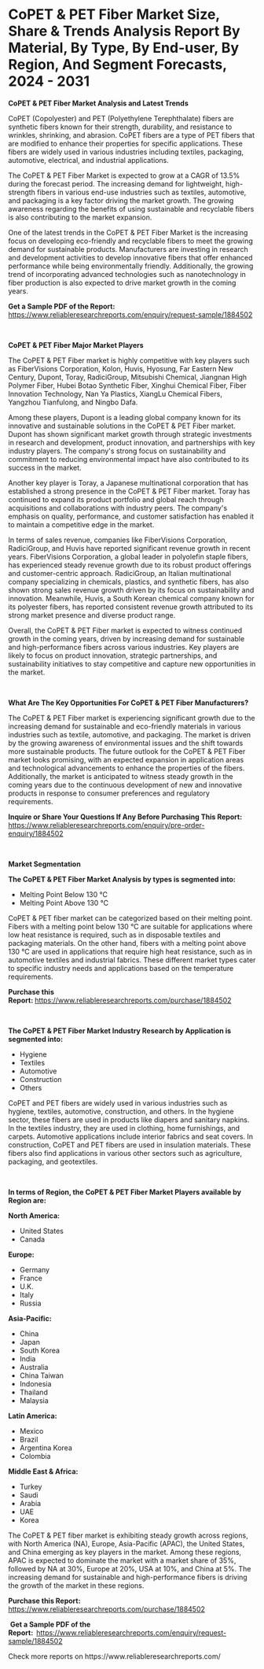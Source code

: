 <p><h1>CoPET & PET Fiber Market Size, Share & Trends Analysis Report By Material, By Type, By End-user, By Region, And Segment Forecasts, 2024 - 2031</h1></p><p><strong>CoPET & PET Fiber Market Analysis and Latest Trends</strong></p>
<p><p>CoPET (Copolyester) and PET (Polyethylene Terephthalate) fibers are synthetic fibers known for their strength, durability, and resistance to wrinkles, shrinking, and abrasion. CoPET fibers are a type of PET fibers that are modified to enhance their properties for specific applications. These fibers are widely used in various industries including textiles, packaging, automotive, electrical, and industrial applications.</p><p>The CoPET & PET Fiber Market is expected to grow at a CAGR of 13.5% during the forecast period. The increasing demand for lightweight, high-strength fibers in various end-use industries such as textiles, automotive, and packaging is a key factor driving the market growth. The growing awareness regarding the benefits of using sustainable and recyclable fibers is also contributing to the market expansion.</p><p>One of the latest trends in the CoPET & PET Fiber Market is the increasing focus on developing eco-friendly and recyclable fibers to meet the growing demand for sustainable products. Manufacturers are investing in research and development activities to develop innovative fibers that offer enhanced performance while being environmentally friendly. Additionally, the growing trend of incorporating advanced technologies such as nanotechnology in fiber production is also expected to drive market growth in the coming years.</p></p>
<p><strong>Get a Sample PDF of the Report:&nbsp;</strong> <a href="https://www.reliableresearchreports.com/enquiry/request-sample/1884502">https://www.reliableresearchreports.com/enquiry/request-sample/1884502</a></p>
<p>&nbsp;</p>
<p><strong>CoPET & PET Fiber Major Market Players</strong></p>
<p><p>The CoPET & PET Fiber market is highly competitive with key players such as FiberVisions Corporation, Kolon, Huvis, Hyosung, Far Eastern New Century, Dupont, Toray, RadiciGroup, Mitsubishi Chemical, Jiangnan High Polymer Fiber, Hubei Botao Synthetic Fiber, Xinghui Chemical Fiber, Fiber Innovation Technology, Nan Ya Plastics, XiangLu Chemical Fibers, Yangzhou Tianfulong, and Ningbo Dafa.</p><p>Among these players, Dupont is a leading global company known for its innovative and sustainable solutions in the CoPET & PET Fiber market. Dupont has shown significant market growth through strategic investments in research and development, product innovation, and partnerships with key industry players. The company's strong focus on sustainability and commitment to reducing environmental impact have also contributed to its success in the market.</p><p>Another key player is Toray, a Japanese multinational corporation that has established a strong presence in the CoPET & PET Fiber market. Toray has continued to expand its product portfolio and global reach through acquisitions and collaborations with industry peers. The company's emphasis on quality, performance, and customer satisfaction has enabled it to maintain a competitive edge in the market.</p><p>In terms of sales revenue, companies like FiberVisions Corporation, RadiciGroup, and Huvis have reported significant revenue growth in recent years. FiberVisions Corporation, a global leader in polyolefin staple fibers, has experienced steady revenue growth due to its robust product offerings and customer-centric approach. RadiciGroup, an Italian multinational company specializing in chemicals, plastics, and synthetic fibers, has also shown strong sales revenue growth driven by its focus on sustainability and innovation. Meanwhile, Huvis, a South Korean chemical company known for its polyester fibers, has reported consistent revenue growth attributed to its strong market presence and diverse product range.</p><p>Overall, the CoPET & PET Fiber market is expected to witness continued growth in the coming years, driven by increasing demand for sustainable and high-performance fibers across various industries. Key players are likely to focus on product innovation, strategic partnerships, and sustainability initiatives to stay competitive and capture new opportunities in the market.</p></p>
<p>&nbsp;</p>
<p><strong>What Are The Key Opportunities For CoPET & PET Fiber Manufacturers?</strong></p>
<p><p>The CoPET & PET Fiber market is experiencing significant growth due to the increasing demand for sustainable and eco-friendly materials in various industries such as textile, automotive, and packaging. The market is driven by the growing awareness of environmental issues and the shift towards more sustainable products. The future outlook for the CoPET & PET Fiber market looks promising, with an expected expansion in application areas and technological advancements to enhance the properties of the fibers. Additionally, the market is anticipated to witness steady growth in the coming years due to the continuous development of new and innovative products in response to consumer preferences and regulatory requirements.</p></p>
<p><strong>Inquire or Share Your Questions If Any Before Purchasing This Report:</strong> <a href="https://www.reliableresearchreports.com/enquiry/pre-order-enquiry/1884502">https://www.reliableresearchreports.com/enquiry/pre-order-enquiry/1884502</a></p>
<p>&nbsp;</p>
<p><strong>Market Segmentation</strong></p>
<p><strong>The CoPET & PET Fiber Market Analysis by types is segmented into:</strong></p>
<p><ul><li>Melting Point Below 130 ℃</li><li>Melting Point Above 130 ℃</li></ul></p>
<p><p>CoPET & PET fiber market can be categorized based on their melting point. Fibers with a melting point below 130 ℃ are suitable for applications where low heat resistance is required, such as in disposable textiles and packaging materials. On the other hand, fibers with a melting point above 130 ℃ are used in applications that require high heat resistance, such as in automotive textiles and industrial fabrics. These different market types cater to specific industry needs and applications based on the temperature requirements.</p></p>
<p><strong>Purchase this Report:&nbsp;</strong><a href="https://www.reliableresearchreports.com/purchase/1884502">https://www.reliableresearchreports.com/purchase/1884502</a></p>
<p>&nbsp;</p>
<p><strong>The CoPET & PET Fiber Market Industry Research by Application is segmented into:</strong></p>
<p><ul><li>Hygiene</li><li>Textiles</li><li>Automotive</li><li>Construction</li><li>Others</li></ul></p>
<p><p>CoPET and PET fibers are widely used in various industries such as hygiene, textiles, automotive, construction, and others. In the hygiene sector, these fibers are used in products like diapers and sanitary napkins. In the textiles industry, they are used in clothing, home furnishings, and carpets. Automotive applications include interior fabrics and seat covers. In construction, CoPET and PET fibers are used in insulation materials. These fibers also find applications in various other sectors such as agriculture, packaging, and geotextiles.</p></p>
<p>&nbsp;</p>
<p><strong>In terms of Region, the CoPET & PET Fiber Market Players available by Region are:</strong></p>
<p>
    <p> <strong> North America: </strong>
        <ul>
            <li>United States</li>
            <li>Canada</li>
        </ul>
        </p> 
    <p> <strong> Europe: </strong>
        <ul>
            <li>Germany</li>
            <li>France</li>
            <li>U.K.</li>
            <li>Italy</li>
            <li>Russia</li>
        </ul>
        </p> 
    <p> <strong> Asia-Pacific: </strong>
        <ul>
            <li>China</li>
            <li>Japan</li>
            <li>South Korea</li>
            <li>India</li>
            <li>Australia</li>
            <li>China Taiwan</li>
            <li>Indonesia</li>
            <li>Thailand</li>
            <li>Malaysia</li>
        </ul>
        </p> 
    <p> <strong> Latin America: </strong>
        <ul>
            <li>Mexico</li>
            <li>Brazil</li>
            <li>Argentina Korea</li>
            <li>Colombia</li>
        </ul>
        </p> 
    <p> <strong> Middle East & Africa: </strong>
        <ul>
            <li>Turkey</li>
            <li>Saudi</li>
            <li>Arabia</li>
            <li>UAE</li>
            <li>Korea</li>
        </ul>
    </p>
    </p>
<p><p>The CoPET & PET fiber market is exhibiting steady growth across regions, with North America (NA), Europe, Asia-Pacific (APAC), the United States, and China emerging as key players in the market. Among these regions, APAC is expected to dominate the market with a market share of 35%, followed by NA at 30%, Europe at 20%, USA at 10%, and China at 5%. The increasing demand for sustainable and high-performance fibers is driving the growth of the market in these regions.</p></p>
<p><strong>Purchase this Report: </strong><a href="https://www.reliableresearchreports.com/purchase/1884502">https://www.reliableresearchreports.com/purchase/1884502</a></p>
<p>&nbsp;<strong>Get a Sample PDF of the Report:&nbsp;&nbsp;</strong><a href="https://www.reliableresearchreports.com/enquiry/request-sample/1884502">https://www.reliableresearchreports.com/enquiry/request-sample/1884502</a></p>
<p><strong></strong></p>
<p>Check more reports on https://www.reliableresearchreports.com/</p>